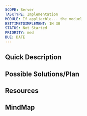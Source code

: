 ```yaml
---
SCOPE: Server
TASKTYPE: Implementation
MODULE: If appliacble... the moduel
ESTTIMETOIMPLEMENT: 1H 30
STATUS: Not Started
PRIORITY: med
DUE: DATE
---
```



## Quick Description



## Possible Solutions/Plan


## Resources

## MindMap